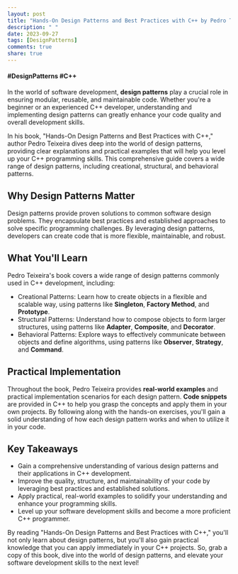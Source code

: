 ```yaml
---
layout: post
title: "Hands-On Design Patterns and Best Practices with C++ by Pedro Teixeira"
description: " "
date: 2023-09-27
tags: [DesignPatterns]
comments: true
share: true
---
```

#### #DesignPatterns #C++ 

In the world of software development, **design patterns** play a crucial role in ensuring modular, reusable, and maintainable code. Whether you're a beginner or an experienced C++ developer, understanding and implementing design patterns can greatly enhance your code quality and overall development skills.

In his book, "Hands-On Design Patterns and Best Practices with C++," author Pedro Teixeira dives deep into the world of design patterns, providing clear explanations and practical examples that will help you level up your C++ programming skills. This comprehensive guide covers a wide range of design patterns, including creational, structural, and behavioral patterns.

## Why Design Patterns Matter
Design patterns provide proven solutions to common software design problems. They encapsulate best practices and established approaches to solve specific programming challenges. By leveraging design patterns, developers can create code that is more flexible, maintainable, and robust.

## What You'll Learn
Pedro Teixeira's book covers a wide range of design patterns commonly used in C++ development, including:
- Creational Patterns: Learn how to create objects in a flexible and scalable way, using patterns like **Singleton**, **Factory Method**, and **Prototype**.
- Structural Patterns: Understand how to compose objects to form larger structures, using patterns like **Adapter**, **Composite**, and **Decorator**.
- Behavioral Patterns: Explore ways to effectively communicate between objects and define algorithms, using patterns like **Observer**, **Strategy**, and **Command**.

## Practical Implementation
Throughout the book, Pedro Teixeira provides **real-world examples** and practical implementation scenarios for each design pattern. **Code snippets** are provided in C++ to help you grasp the concepts and apply them in your own projects. By following along with the hands-on exercises, you'll gain a solid understanding of how each design pattern works and when to utilize it in your code.

## Key Takeaways
- Gain a comprehensive understanding of various design patterns and their applications in C++ development.
- Improve the quality, structure, and maintainability of your code by leveraging best practices and established solutions.
- Apply practical, real-world examples to solidify your understanding and enhance your programming skills.
- Level up your software development skills and become a more proficient C++ programmer.

By reading "Hands-On Design Patterns and Best Practices with C++," you'll not only learn about design patterns, but you'll also gain practical knowledge that you can apply immediately in your C++ projects. So, grab a copy of this book, dive into the world of design patterns, and elevate your software development skills to the next level!
